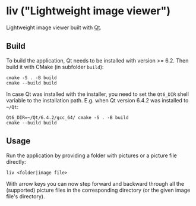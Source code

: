 # liv ("Lightweight image viewer")

Lightweight image viewer built with [Qt](https://www.qt.io/).

## Build

To build the application, Qt needs to be installed with version >= 6.2. 
Then build it with CMake (in subfolder `build`): 

```
cmake -S . -B build
cmake --build build
```

In case Qt was installed with the installer, you need to set the `Qt6_DIR` 
shell variable to the installation path. E.g. when Qt version 6.4.2 was 
installed to `~/Qt`:

```
Qt6_DIR=~/Qt/6.4.2/gcc_64/ cmake -S . -B build
cmake --build build
```

## Usage

Run the application by providing a folder with pictures or a picture file directly:

```
liv <folder|image file>
```

With arrow keys you can now step forward and backward through all the (supported)
picture files in the corresponding directory (or the given image file's directory).
